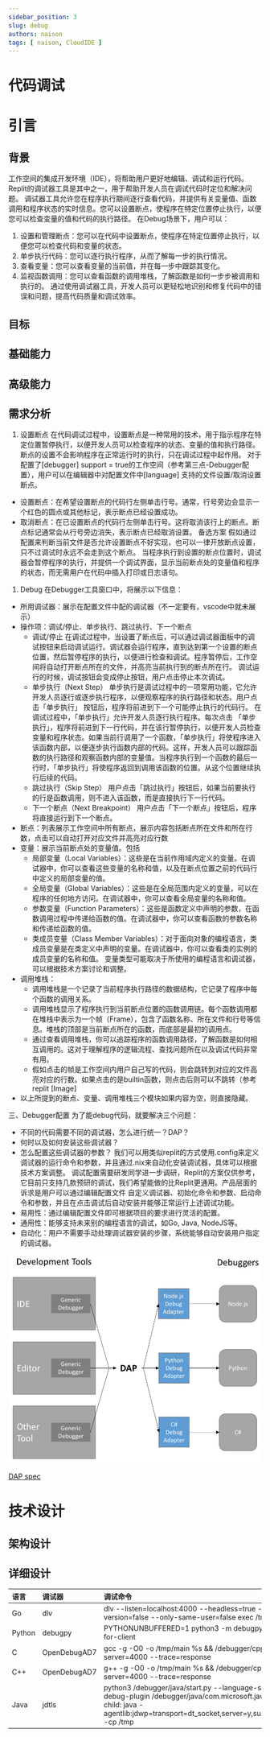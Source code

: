 ```yaml
---
sidebar_position: 3
slug: debug
authors: naison
tags: [ naison, CloudIDE ]
---
```


# 代码调试

# 引言

## 背景

工作空间的集成开发环境（IDE），将帮助用户更好地编辑、调试和运行代码。Replit的调试器工具是其中之一，用于帮助开发人员在调试代码时定位和解决问题。
调试器工具允许您在程序执行期间逐行查看代码，并提供有关变量值、函数调用和程序状态的实时信息。您可以设置断点，使程序在特定位置停止执行，以便您可以检查变量的值和代码的执行路径。
在Debug场景下，用户可以：

1. 设置和管理断点：您可以在代码中设置断点，使程序在特定位置停止执行，以便您可以检查代码和变量的状态。
2. 单步执行代码：您可以逐行执行程序，从而了解每一步的执行情况。
3. 查看变量：您可以查看变量的当前值，并在每一步中跟踪其变化。
4. 监视函数调用：您可以查看函数的调用堆栈，了解函数是如何一步步被调用和执行的。
   通过使用调试器工具，开发人员可以更轻松地识别和修复代码中的错误和问题，提高代码质量和调试效率。

## 目标

## 基础能力

## 高级能力

## 需求分析

1. 设置断点
   在代码调试过程中，设置断点是一种常用的技术，用于指示程序在特定位置暂停执行，以便开发人员可以检查程序的状态、变量的值和执行路径。断点的设置不会影响程序在正常运行时的执行，只在调试过程中起作用。
   对于配置了[debugger] support = true的工作空间（参考第三点-Debugger配置），用户可以在编辑器中对配置文件中[language]
   支持的文件设置/取消设置断点。

- 设置断点：在希望设置断点的代码行左侧单击行号。通常，行号旁边会显示一个红色的圆点或其他标记，表示断点已经设置成功。
- 取消断点：在已设置断点的代码行左侧单击行号。这将取消该行上的断点。断点标记通常会从行号旁边消失，表示断点已经取消设置。
  备选方案
  假如通过配置来判断当前文件是否允许设置断点不好实现，也可以一律开放断点设置，只不过调试时永远不会走到这个断点。
  当程序执行到设置的断点位置时，调试器会暂停程序的执行，并提供一个调试界面，显示当前断点处的变量值和程序的状态，而无需用户在代码中插入打印或日志语句。

1. Debug
   在Debugger工具窗口中，将展示以下信息：

- 所用调试器：展示在配置文件中配的调试器（不一定要有，vscode中就未展示）
- 操作项：调试/停止、单步执行、跳过执行、下一个断点
    - 调试/停止
      在调试过程中，当设置了断点后，可以通过调试器面板中的调试按钮来启动调试运行。调试器会运行程序，直到达到第一个设置的断点位置，然后暂停程序的执行，以便进行检查和调试。程序暂停后，工作空间将自动打开断点所在的文件，并高亮当前执行到的断点所在行。
      调试运行的时候，调试按钮会变成停止按钮，用户点击停止本次调试。
    - 单步执行（Next Step）
      单步执行是调试过程中的一项常用功能，它允许开发人员逐行或逐步执行程序，以便观察程序的执行路径和状态。用户点击「单步执行」
      按钮后，程序将前进到下一个可能停止执行的代码行。
      在调试过程中，「单步执行」允许开发人员逐行执行程序。每次点击
      「单步执行」，程序将前进到下一行代码，并在该行暂停执行，以便开发人员检查变量和程序状态。如果当前行调用了一个函数，「单步执行」将使程序进入该函数内部，以便逐步执行函数内部的代码。这样，开发人员可以跟踪函数的执行路径和观察函数内部的变量值。当程序执行到一个函数的最后一行时，「单步执行」将使程序返回到调用该函数的位置。从这个位置继续执行后续的代码。
    - 跳过执行（Skip Step）
      用户点击「跳过执行」按钮后，如果当前要执行的行是函数调用，则不进入该函数，而是直接执行下一行代码。
    - 下一个断点（Next Breakpoint）
      用户点击「下一个断点」按钮后，程序将直接运行到下一个断点。
- 断点：列表展示工作空间中所有断点，展示内容包括断点所在文件和所在行数，点击可以自动打开对应文件并高亮对应行数
- 变量：展示当前断点处的变量值。包括
    - 局部变量（Local Variables）：这些是在当前作用域内定义的变量。在调试器中，你可以查看这些变量的名称和值，以及在断点位置之前的代码行中定义的局部变量的值。
    - 全局变量（Global Variables）：这些是在全局范围内定义的变量，可以在程序的任何地方访问。在调试器中，你可以查看全局变量的名称和值。
    - 参数变量（Function Parameters）：这些是函数定义中声明的参数，在函数调用过程中传递给函数的值。在调试器中，你可以查看函数的参数名称和传递给函数的值。
    - 类成员变量（Class Member Variables）：对于面向对象的编程语言，类成员变量是在类定义中声明的变量。在调试器中，你可以查看类的实例的成员变量的名称和值。
      变量类型可能取决于所使用的编程语言和调试器，可以根据技术方案讨论和调整。
- 调用堆栈：
    - 调用堆栈是一个记录了当前程序执行路径的数据结构，它记录了程序中每个函数的调用关系。
    - 调用堆栈显示了程序执行到当前断点位置的函数调用链。每个函数调用都在堆栈中表示为一个帧（Frame），包含了函数名称、所在文件和行号等信息。堆栈的顶部是当前断点所在的函数，而底部是最初的调用点。
    - 通过查看调用堆栈，你可以追踪程序的函数调用路径，了解函数是如何相互调用的。这对于理解程序的逻辑流程、查找问题所在以及调试代码非常有用。
    - 假如点击的帧是工作空间内用户自己写的代码，则会跳转到对应的文件高亮对应的行数。如果点击的是builtin函数，则点击后则可以不跳转（参考replit
      [Image]
- 以上所提到的断点、变量、调用堆栈三个模块如果内容为空，则直接隐藏。

三、Debugger配置
为了能debug代码，就要解决三个问题：

- 不同的代码需要不同的调试器，怎么进行统一？DAP？
- 何时以及如何安装这些调试器？
- 怎么配置这些调试器的参数？
  我们可以用类似replit的方式使用.config来定义调试器的运行命令和参数，并且通过.nix来自动化安装调试器，具体可以根据技术方案调整。
  调试配置需要研发同学进一步调研，Replit的方案仅供参考，它目前只支持几款预研的调试，我们希望能做的比Replit更通用。产品层面的诉求是用户可以通过编辑配置文件
  自定义调试器、初始化命令和参数、启动命令和参数，并且在点击调试后自动安装并能够正常运行上述调试功能。
- 易用性：通过编辑配置文件即可根据项目的要求进行灵活的配置。
- 通用性：能够支持未来别的编程语言的调试，如Go, Java, NodeJS等。
- 自动化：用户不需要手动处理调试器安装的步骤，系统能够自动安装用户指定的调试器。

![img.png](debug/debug_dap.png)

[DAP spec](https://microsoft.github.io/debug-adapter-protocol/)

# 技术设计

## 架构设计

## 详细设计

| 语言     | 调试器          | 调试命令                                                                                                                                                                                                                                                      |
|:-------|:-------------|:----------------------------------------------------------------------------------------------------------------------------------------------------------------------------------------------------------------------------------------------------------|
| Go     | dlv          | dlv --listen=localhost:4000 --headless=true --api-version=2 --check-go-version=false --only-same-user=false exec /tmp/main                                                                                                                                |
| Python | debugpy      | PYTHONUNBUFFERED=1 python3 -m debugpy --listen localhost:4000 --wait-for-client                                                                                                                                                                           |
| C      | OpenDebugAD7 | gcc -g -O0 -o /tmp/main %s && /debugger/cppdap/bin/OpenDebugAD7 --server=4000 --trace=response                                                                                                                                                            |
| C++    | OpenDebugAD7 | g++ -g -O0 -o /tmp/main %s && /debugger/cppdap/bin/OpenDebugAD7 --server=4000 --trace=response                                                                                                                                                            |
| Java   | jdtls        | python3 /debugger/java/start.py --language-server /debugger/java/start.sh --debug-plugin /debugger/java/com.microsoft.java.debug.plugin-0.51.1.jar<br/> child: java -agentlib:jdwp=transport=dt_socket,server=y,suspend=y,address=localhost:4000 -cp /tmp |
